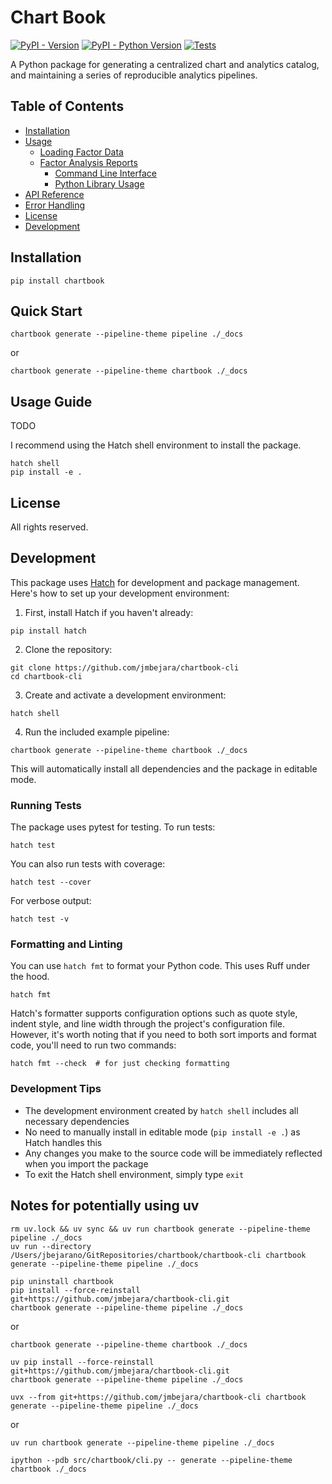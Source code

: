 Chart Book
==========


[![PyPI - Version](https://img.shields.io/badge/TestPyPI-v0.0.4-blue?logo=pypi)](https://test.pypi.org/project/chartbook)
[![PyPI - Python Version](https://img.shields.io/badge/python-3.10%20%7C%203.11%20%7C%203.12-blue?logo=python)](https://test.pypi.org/project/chartbook)
[![Tests](https://github.com/jmbejara/chartbook/actions/workflows/test.yml/badge.svg)](https://github.com/jmbejara/chartbook/actions/workflows/test.yml)

A Python package for generating a centralized chart and analytics catalog, and maintaining a series of reproducible analytics pipelines. 


## Table of Contents

- [Installation](#installation)
- [Usage](#usage)
  - [Loading Factor Data](#loading-factor-data)
  - [Factor Analysis Reports](#factor-analysis-reports)
    - [Command Line Interface](#command-line-interface)
    - [Python Library Usage](#python-library-usage)
- [API Reference](#api-reference)
- [Error Handling](#error-handling)
- [License](#license)
- [Development](#development)

## Installation

```console
pip install chartbook
```

## Quick Start

```console
chartbook generate --pipeline-theme pipeline ./_docs
```
or

```console
chartbook generate --pipeline-theme chartbook ./_docs
```

## Usage Guide

TODO


I recommend using the Hatch shell environment to install the package.
```
hatch shell
pip install -e .
```

## License

All rights reserved.

## Development

This package uses [Hatch](https://hatch.pypa.io/) for development and package management. Here's how to set up your development environment:

1. First, install Hatch if you haven't already:
```console
pip install hatch
```

2. Clone the repository:
```console
git clone https://github.com/jmbejara/chartbook-cli
cd chartbook-cli
```

3. Create and activate a development environment:
```console
hatch shell
```

4. Run the included example pipeline:
```console
chartbook generate --pipeline-theme chartbook ./_docs
```




This will automatically install all dependencies and the package in editable mode.

### Running Tests

The package uses pytest for testing. To run tests:

```console
hatch test
```

You can also run tests with coverage:
```console
hatch test --cover
```

For verbose output:
```console
hatch test -v
```

### Formatting and Linting

You can use `hatch fmt` to format your Python code. This uses Ruff under the hood. 

```console
hatch fmt
```
Hatch's formatter supports configuration options such as quote style, indent style, and line width through the project's configuration file. However, it's worth noting that if you need to both sort imports and format code, you'll need to run two commands:

```console
hatch fmt --check  # for just checking formatting
```

### Development Tips

- The development environment created by `hatch shell` includes all necessary dependencies
- No need to manually install in editable mode (`pip install -e .`) as Hatch handles this
- Any changes you make to the source code will be immediately reflected when you import the package
- To exit the Hatch shell environment, simply type `exit`


## Notes for potentially using uv


```
rm uv.lock && uv sync && uv run chartbook generate --pipeline-theme pipeline ./_docs   
uv run --directory /Users/jbejarano/GitRepositories/chartbook/chartbook-cli chartbook generate --pipeline-theme pipeline ./_docs

```
```
pip uninstall chartbook
pip install --force-reinstall git+https://github.com/jmbejara/chartbook-cli.git
chartbook generate --pipeline-theme pipeline ./_docs
```
or
```
chartbook generate --pipeline-theme chartbook ./_docs
```

```
uv pip install --force-reinstall git+https://github.com/jmbejara/chartbook-cli.git
chartbook generate --pipeline-theme pipeline ./_docs

uvx --from git+https://github.com/jmbejara/chartbook-cli chartbook generate --pipeline-theme pipeline ./_docs
```
or
```
uv run chartbook generate --pipeline-theme pipeline ./_docs
```

```
ipython --pdb src/chartbook/cli.py -- generate --pipeline-theme chartbook ./_docs
```